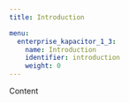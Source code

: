 ```yaml
---
title: Introduction

menu:
  enterprise_kapacitor_1_3:
    name: Introduction
    identifier: introduction
    weight: 0
---
```


Content